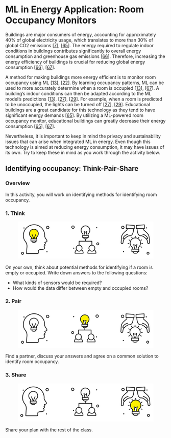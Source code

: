 # ML in Energy Application: Room Occupancy Monitors

Buildings are major consumers of energy, accounting for approximately 40% of global electricity usage, which translates to more than 30% of global CO2 emissions \[[7](https://www.sciencedirect.com/science/article/pii/S0306261921001409)], \[[65](https://ieeexplore.ieee.org/document/9377027)]. The energy required to regulate indoor conditions in buildings contributes significantly to overall energy consumption and greenhouse gas emissions \[[66](https://www.mdpi.com/1996-1073/12/17/3254)]. Therefore, increasing the energy efficiency of buildings is crucial for reducing global energy consumption \[[66](https://www.mdpi.com/1996-1073/12/17/3254)], \[[67](https://www.researchgate.net/publication/362644322_Machine_Learning_Deep_Learning_and_Statistical_Analysis_for_forecasting_building_energy_consumption_-A_systematic_review)].

A method for making buildings more energy efficient is to monitor room occupancy using ML \[[13](https://www.sciencedirect.com/science/article/pii/S2666546822000441)], \[[22](https://www.frontiersin.org/articles/10.3389/fenrg.2023.1071291/full)]. By learning occupancy patterns, ML can be used to more accurately determine when a room is occupied \[[13](https://www.sciencedirect.com/science/article/pii/S2666546822000441)], \[[67](https://www.researchgate.net/publication/362644322_Machine_Learning_Deep_Learning_and_Statistical_Analysis_for_forecasting_building_energy_consumption_-A_systematic_review)]. A building’s indoor conditions can then be adapted according to the ML model’s predictions \[[13](https://www.sciencedirect.com/science/article/pii/S2666546822000441)], \[[27](https://www.sciencedirect.com/science/article/abs/pii/S0378778821007623)], \[[29](https://www.sciencedirect.com/science/article/abs/pii/S1364032121002616)]. For example, when a room is predicted to be unoccupied, the lights can be turned off \[[27](https://www.sciencedirect.com/science/article/abs/pii/S0378778821007623)], \[[29](https://www.sciencedirect.com/science/article/abs/pii/S1364032121002616)]. Educational buildings are a great candidate for this technology as they tend to have significant energy demands \[[65](https://ieeexplore.ieee.org/document/9377027)]. By utilizing a ML-powered room occupancy monitor, educational buildings can greatly decrease their energy consumption \[[65](https://ieeexplore.ieee.org/document/9377027)], \[[67](https://www.researchgate.net/publication/362644322_Machine_Learning_Deep_Learning_and_Statistical_Analysis_for_forecasting_building_energy_consumption_-A_systematic_review)].

Nevertheless, it is important to keep in mind the privacy and sustainability issues that can arise when integrated ML in energy. Even though this technology is aimed at reducing energy consumption, it may have issues of its own. Try to keep these in mind as you work through the activity below.

## Identifying occupancy: Think-Pair-Share <a href="#toc864981819" id="toc864981819"></a>

### Overview <a href="#toc1672856616" id="toc1672856616"></a>

In this activity, you will work on identifying methods for identifying room occupancy.&#x20;

### 1. Think <a href="#toc2031504130" id="toc2031504130"></a>

<figure><img src=".gitbook/assets/Picture12.png" alt=""><figcaption></figcaption></figure>

On your own, think about potential methods for identifying if a room is empty or occupied. Write down answers to the following questions:

* What kinds of sensors would be required?
* How would the data differ between empty and occupied rooms?&#x20;

### 2. Pair <a href="#toc1758720102" id="toc1758720102"></a>

<figure><img src=".gitbook/assets/Picture13.png" alt=""><figcaption></figcaption></figure>

Find a partner, discuss your answers and agree on a common solution to identify room occupancy.

### &#x20;3. Share

<figure><img src=".gitbook/assets/Picture14.png" alt=""><figcaption></figcaption></figure>

Share your plan with the rest of the class.
